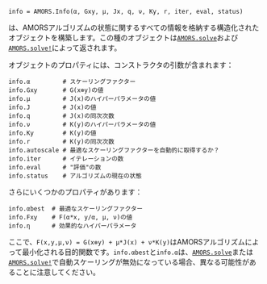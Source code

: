 ```
info = AMORS.Info(α, Gxy, μ, Jx, q, ν, Ky, r, iter, eval, status)
```

は、AMORSアルゴリズムの状態に関するすべての情報を格納する構造化されたオブジェクトを構築します。この種のオブジェクトは[`AMORS.solve`](@ref)および[`AMORS.solve!`](@ref)によって返されます。

オブジェクトのプロパティには、コンストラクタの引数が含まれます：

```
info.α         # スケーリングファクター
info.Gxy       # G(x⊗y)の値
info.μ         # J(x)のハイパーパラメータの値
info.J         # J(x)の値
info.q         # J(x)の同次次数
info.ν         # K(y)のハイパーパラメータの値
info.Ky        # K(y)の値
info.r         # K(y)の同次次数
info.autoscale # 最適なスケーリングファクターを自動的に取得するか？
info.iter      # イテレーションの数
info.eval      # "評価"の数
info.status    # アルゴリズムの現在の状態
```

さらにいくつかのプロパティがあります：

```
info.αbest  # 最適なスケーリングファクター
info.Fxy    # F(α*x, y/α, μ, ν)の値
info.η      # 効果的なハイパーパラメータ
```

ここで、`F(x,y,μ,ν) = G(x⊗y) + μ*J(x) + ν*K(y)`はAMORSアルゴリズムによって最小化される目的関数です。`info.αbest`と`info.α`は、[`AMORS.solve`](@ref)または[`AMORS.solve!`](@ref)で自動スケーリングが無効になっている場合、異なる可能性があることに注意してください。
